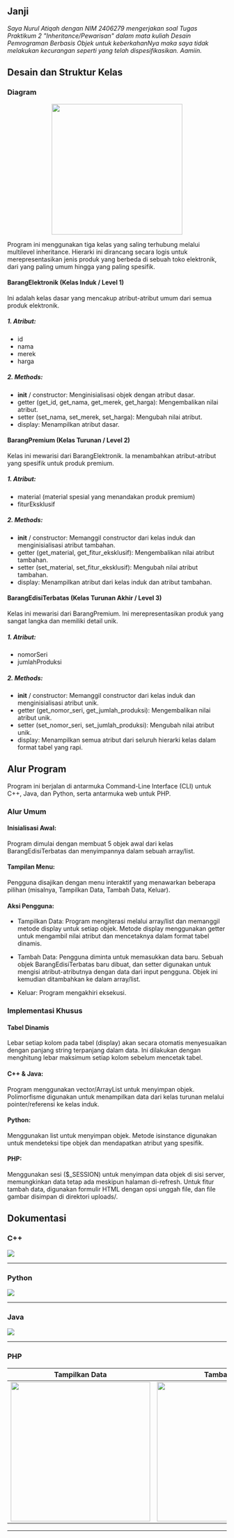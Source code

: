 ## Janji
_Saya Nurul Atiqah dengan NIM 2406279 mengerjakan soal Tugas Praktikum 2 "Inheritance/Pewarisan" dalam mata kuliah Desain Pemrograman Berbasis Objek untuk keberkahanNya maka saya tidak melakukan kecurangan seperti yang telah dispesifikasikan. Aamiin._

## Desain dan Struktur Kelas
### Diagram
<p align="center">
  <img src="diagram.png" width="300">
</p>
Program ini menggunakan tiga kelas yang saling terhubung melalui multilevel inheritance. Hierarki ini dirancang secara logis untuk merepresentasikan jenis produk yang berbeda di sebuah toko elektronik, dari yang paling umum hingga yang paling spesifik.

#### **BarangElektronik** (Kelas Induk / Level 1)

Ini adalah kelas dasar yang mencakup atribut-atribut umum dari semua produk elektronik.
##### 1. Atribut: 
- id
- nama
- merek
- harga
##### 2. Methods:
- __init__ / constructor: Menginisialisasi objek dengan atribut dasar.
- getter (get_id, get_nama, get_merek, get_harga): Mengembalikan nilai atribut.
- setter (set_nama, set_merek, set_harga): Mengubah nilai atribut.
- display: Menampilkan atribut dasar.

#### **BarangPremium** (Kelas Turunan / Level 2)

Kelas ini mewarisi dari BarangElektronik. Ia menambahkan atribut-atribut yang spesifik untuk produk premium.
##### 1. Atribut: 
- material (material spesial yang menandakan produk premium)
- fiturEksklusif
##### 2. Methods:
- __init__ / constructor: Memanggil constructor dari kelas induk dan menginisialisasi atribut tambahan.
- getter (get_material, get_fitur_eksklusif): Mengembalikan nilai atribut tambahan.
- setter (set_material, set_fitur_eksklusif): Mengubah nilai atribut tambahan.
- display: Menampilkan atribut dari kelas induk dan atribut tambahan.

#### **BarangEdisiTerbatas** (Kelas Turunan Akhir / Level 3)

Kelas ini mewarisi dari BarangPremium. Ini merepresentasikan produk yang sangat langka dan memiliki detail unik.
##### 1. Atribut: 
- nomorSeri
- jumlahProduksi
##### 2. Methods:
- __init__ / constructor: Memanggil constructor dari kelas induk dan menginisialisasi atribut unik.
- getter (get_nomor_seri, get_jumlah_produksi): Mengembalikan nilai atribut unik.
- setter (set_nomor_seri, set_jumlah_produksi): Mengubah nilai atribut unik.
- display: Menampilkan semua atribut dari seluruh hierarki kelas dalam format tabel yang rapi.

## Alur Program

Program ini berjalan di antarmuka Command-Line Interface (CLI) untuk C++, Java, dan Python, serta antarmuka web untuk PHP.

### Alur Umum

#### Inisialisasi Awal: 
Program dimulai dengan membuat 5 objek awal dari kelas BarangEdisiTerbatas dan menyimpannya dalam sebuah array/list.

#### Tampilan Menu: 
Pengguna disajikan dengan menu interaktif yang menawarkan beberapa pilihan (misalnya, Tampilkan Data, Tambah Data, Keluar).

#### Aksi Pengguna:

- Tampilkan Data: Program mengiterasi melalui array/list dan memanggil metode display untuk setiap objek. Metode display menggunakan getter untuk mengambil nilai atribut dan mencetaknya dalam format tabel dinamis.

- Tambah Data: Pengguna diminta untuk memasukkan data baru. Sebuah objek BarangEdisiTerbatas baru dibuat, dan setter digunakan untuk mengisi atribut-atributnya dengan data dari input pengguna. Objek ini kemudian ditambahkan ke dalam array/list.

- Keluar: Program mengakhiri eksekusi.

### Implementasi Khusus

#### Tabel Dinamis
Lebar setiap kolom pada tabel (display) akan secara otomatis menyesuaikan dengan panjang string terpanjang dalam data. Ini dilakukan dengan menghitung lebar maksimum setiap kolom sebelum mencetak tabel.

#### C++ & Java: 
Program menggunakan vector/ArrayList untuk menyimpan objek. Polimorfisme digunakan untuk menampilkan data dari kelas turunan melalui pointer/referensi ke kelas induk.

#### Python: 
Menggunakan list untuk menyimpan objek. Metode isinstance digunakan untuk mendeteksi tipe objek dan mendapatkan atribut yang spesifik.

#### PHP: 
Menggunakan sesi ($_SESSION) untuk menyimpan data objek di sisi server, memungkinkan data tetap ada meskipun halaman di-refresh. Untuk fitur tambah data, digunakan formulir HTML dengan opsi unggah file, dan file gambar disimpan di direktori uploads/.

## Dokumentasi

### C++
 <img src="cpp/dokum/add-and-show.png">

---

### Python

<img src="python/dokum/add-and-show.png">

---

### Java

<img src="java/dokum/add-and-show.png">

---

### PHP

| Tampilkan Data | Tambah Data | Sesudah Tambah Data |
|-------------|----------------|-----------|
| <img src="php/dokum/show.jpg" width="320"> | <img src="php/dokum/add-1.jpg" width="320"> | <img src="php/dokum/add-2.jpg" width="320"> |

---
